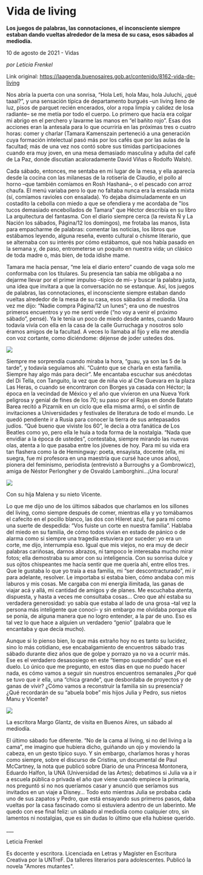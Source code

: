 # Vida de living

**Los juegos de palabras, las connotaciones, el inconsciente siempre estaban dando vueltas alrededor de la mesa de su casa, esos sábados al mediodía.**

10 de agosto de 2021 - Vidas

_por Leticia Frenkel_

Link original: https://laagenda.buenosaires.gob.ar/contenido/8162-vida-de-living



Nos abría la puerta con una sonrisa, “Hola Leti, hola Mau, hola Juluchi, ¿qué taaal?”, y una sensación típica de departamento burgués –un living lleno de luz, pisos de parquet recién encerados, olor a ropa limpia y calidez de losa radiante– se me metía por todo el cuerpo. Lo primero que hacía era colgar mi abrigo en el perchero y lavarme las manos en “el bañito rojo”. Esas dos acciones eran la antesala para lo que ocurriría en las próximas tres o cuatro horas: comer y charlar (Tamara Kamenszain perteneció a una generación cuya formación intelectual pasó más por los cafés que por las aulas de la facultad; más de una vez nos contó sobre sus tímidas participaciones cuando era muy joven, en una mesa demasiado masculina y adulta del café de La Paz, donde discutían acaloradamente David Viñas o Rodolfo Walsh).




Cada sábado, entonces, me sentaba en mi lugar de la mesa, y ella aparecía desde la cocina con las milanesas de la rotisería de Claudio, el pollo al horno –que también comíamos en Rosh Hashaná–, o el pescado con arroz chaufa. El menú variaba pero lo que no faltaba nunca era la ensalada mixta (sí, comíamos ravioles con ensalada). Yo dejaba disimuladamente en un costadito la cebolla con miedo a que se ofendiera y me acordaba de "los tucos demasiado encebollados de Tamara" que Héctor describía en su libro La arquitectura del fantasma. Con el diario siempre cerca (la revista Ñ y La Nación los sábados, Página/12 los domingos), me frotaba las manos, lista para empacharme de palabras: comentar las noticias, los libros que estábamos leyendo, alguna reseña, evento cultural o chisme literario, que se alternaba con su interés por cómo estábamos, qué nos había pasado en la semana y, de paso, entrometerse un poquito en nuestra vida; un clásico de toda madre o, más bien, de toda idishe mame.




Tamara me hacía pensar, “me leía el diario entero” cuando de vaga solo me conformaba con los titulares. Su presencia tan sabia me obligaba a no dejarme llevar por el primer impulso –típico de mí– y buscar la palabra justa, una idea que invitara a que la conversación no se estanque. Así, los juegos de palabras, las connotaciones, el inconsciente siempre estaban dando vueltas alrededor de la mesa de su casa, esos sábados al mediodía. Una vez me dijo: “Nadie compra Página/12 un lunes”; era uno de nuestros primeros encuentros y yo me sentí verde (“no voy a venir el próximo sábado”, pensé). Ya le tenía un poco de miedo desde antes, cuando Mauro todavía vivía con ella en la casa de la calle Gurruchaga y nosotros solo éramos amigos de la facultad. A veces lo llamaba al fijo y ella me atendía con voz cortante, como diciéndome: déjense de joder ustedes dos.




![](https://cdn.feater.me/files/images/99757/0b08fa3d-af9e-4a42-96de-98be29ce76c3.jpeg)




Siempre me sorprendía cuando miraba la hora, “guau, ya son las 5 de la tarde”, y todavía seguíamos ahí. “Cuánto que se charla en esta familia. Siempre hay algo más para decir”. Me encantaba escuchar sus anécdotas del Di Tella, con Tanguito, la vez que de niña vio al Che Guevara en la plaza Las Heras, o cuando se encontraron con Borges ya casada con Héctor; la época en la vecindad de México y el año que vivieron en una Nueva York peligrosa y genial de fines de los 70; su paso por el Rojas en donde Batato Barea recitó a Pizarnik en un ciclo que ella misma armó, o el sinfín de invitaciones a Universidades y festivales de literatura de todo el mundo. Le quedó pendiente ir a Rusia para conocer la tierra de sus antepasados judíos. “Qué bueno que viviste los 60”, le decía a otra fanática de Los Beatles como yo, pero ella le huía a toda forma de la nostalgia. “Nada que envidiar a la época de ustedes”, contestaba, siempre mirando las nuevas olas, atenta a lo que pasaba entre los jóvenes de hoy. Para mí su vida era tan flashera como la de Hemingway: poeta, ensayista, docente (ella, mi suegra, fue mi profesora en una maestría que cursé hace unos años), pionera del feminismo, periodista (entrevistó a Burroughs y a Gombrowicz), amiga de Néstor Perlongher y de Osvaldo Lamborghini…¡Una locura!




![](https://cdn.feater.me/files/images/99758/0f57e881-3eca-4263-9e5f-c9414cd9132c.jpeg)




Con su hija Malena y su nieto Vicente.




Lo que me dijo uno de los últimos sábados que charlamos en los sillones del living, como siempre después de comer, mientras ella y yo tomábamos el cafecito en el pocillo blanco, las dos con Hileret azul, fue para mí como una suerte de despedida: “Vos fuiste un corte en nuestra familia”. Hablaba del miedo en su familia, de cómo todos vivían en estado de pánico o de alarma como si siempre una tragedia estuviera por suceder: yo era un corte, me dijo, interrumpía eso. Igual que mis viejos, no era muy de decir palabras cariñosas, darnos abrazos, ni tampoco le interesaba mucho mirar fotos; ella demostraba su amor con su inteligencia. Con su sonrisa dulce y sus ojitos chispeantes me hacía sentir que me quería ahí, entre ellos tres. Que le gustaba lo que yo traía a esa familia, mi “ser descontracturado”, mi ir para adelante, resolver. Le importaba si estaba bien, cómo andaba con mis laburos y mis cosas. Me cargaba con mi energía ilimitada, las ganas de viajar acá y allá, mi cantidad de amigos y de planes. Me escuchaba atenta, dispuesta, y hasta a veces me consultaba cosas… Creo que ahí estaba su verdadera generosidad: yo sabía que estaba al lado de una grosa –tal vez la persona más inteligente que conocí– y sin embargo me olvidaba porque ella se ponía, de alguna manera que no logro entender, a la par de uno. Eso es tal vez lo que hace a alguien un verdadero “genio” (palabra que le encantaba y que decía mucho).




Aunque si lo pienso bien, lo que más extraño hoy no es tanto su lucidez, sino lo más cotidiano, ese encabalgamiento de encuentros sábado tras sábado durante diez años que de golpe y porrazo ya no va a ocurrir más. Ese es el verdadero desasosiego en este “tiempo suspendido” que es el duelo. Lo único que me pregunto, en estos días en que no puedo hacer nada, es cómo vamos a seguir sin nuestros encuentros semanales ¿Por qué se tuvo que ir ella, una “chica grande”, que desbordaba de proyectos y de ganas de vivir? ¿Cómo vamos a reconstruir la familia sin su presencia? ¿Qué recordarán de su “abuela bobe” mis hijos Julia y Pedro, sus nietos Manu y Vicente?




![](https://cdn.feater.me/files/images/99762/58893573-1bc4-4f75-abf8-a50b46d5f45b.jpeg)




La escritora Margo Glantz, de visita en Buenos Aires, un sábado al mediodía.




El último sábado fue diferente. “No de la cama al living, si no del living a la cama”, me imagino que hubiera dicho, guiñando un ojo y moviendo la cabeza, en un gesto típico suyo. Y sin embargo, charlamos horas y horas como siempre, sobre el discurso de Cristina, un documental de Paul McCartney, la nota que publicó sobre Diario de una Princesa Montonera, Eduardo Halfon, la UNA (Universidad de las Artes); debatimos si Julia va a ir a escuela pública o privada el año que viene cuando empiece la primaria, nos preguntó si no nos queríamos casar y anunció que seríamos sus invitados en un viaje a Disney… Todo esto mientras Julia se probaba cada uno de sus zapatos y Pedro, que está ensayando sus primeros pasos, daba vueltas por la casa fascinado como si estuviera adentro de un laberinto. Me quedo con ese final feliz: un sábado al mediodía como cualquier otro, sin lamentos ni nostalgias, que es sin dudas lo último que ella hubiese querido.




\_\_\_




Leticia Frenkel




Es docente y escritora. Licenciada en Letras y Magíster en Escritura Creativa por la UNTreF. Da talleres literarios para adolescentes. Publicó la novela "Amores mutantes".



